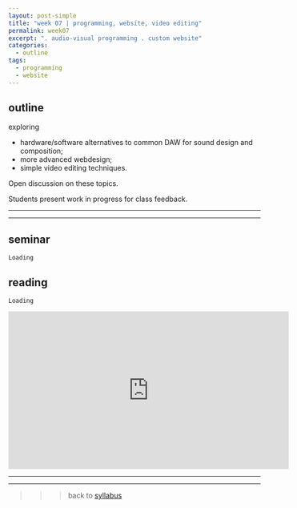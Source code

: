 ```yaml
---
layout: post-simple
title: "week 07 | programming, website, video editing"
permalink: week07
excerpt: ". audio-visual programming . custom website"
categories:
  - outline
tags:
  - programming
  - website
---
```


## outline

exploring

* hardware/software alternatives to common DAW for sound design and composition;
* more advanced webdesign;
* simple video editing techniques.

Open discussion on these topics.

Students present work in progress for class feedback.

---
---

## seminar

`Loading`

## reading

`Loading`

<iframe width="560" height="315" src="https://www.youtube.com/embed/Hq85njvof_E" frameborder="0" allow="accelerometer; autoplay; encrypted-media; gyroscope; picture-in-picture" allowfullscreen></iframe>

---
---

>>> back to [syllabus](../aru2018#syllabus)
